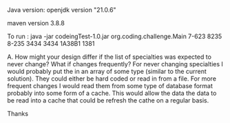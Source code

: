 Java version: openjdk version "21.0.6"

maven version 3.8.8

To run : java -jar codeingTest-1.0.jar org.coding.challenge.Main 7-623 8235 8-235 3434 3434 1A38B1 1381





A. How might your design differ if the list of specialties was expected to never change?
What if changes frequently?
For never changing specialties I would probably put the in an array of some type (similar to the current solution). They could either be hard coded or read in from a file.
For more frequent changes I would read them from some type of database format probably into some form of a cache. This would allow the data the data to be read into a cache that could be
refresh the cathe on a regular basis.

Thanks


